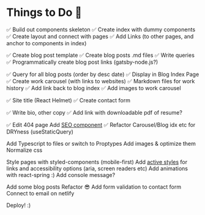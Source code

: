 # Things to Do 🚀

✅ Build out components skeleton
✅ Create index with dummy components
✅ Create layout and connect with pages
✅ Add Links (to other pages, and anchor to components in index)

✅ Create blog post template
✅ Create blog posts .md files
✅ Write queries
✅ Programmatically create blog post links (gatsby-node.js?)

✅ Query for all blog posts (order by desc date)
✅ Display in Blog Index Page
✅ Create work carousel (with links to websites)
✅ Markdown files for work history
✅ Add link back to blog index
✅ Add images to work carousel

✅ Site title (React Helmet)
✅ Create contact form

✅ Write bio, other copy
✅ Add link with downloadable pdf of resume?

✅ Edit 404 page
Add [SEO component](https://www.gatsbyjs.com/docs/add-seo-component/)
✅ Refactor Carousel/Blog idx etc for DRYness (useStaticQuery)

Add Typescript to files or switch to Proptypes
Add images & optimize them
Normalize css

Style pages with styled-components (mobile-first)
Add [active styles](https://www.gatsbyjs.com/docs/reference/built-in-components/gatsby-link/#add-custom-styles-for-the-currently-active-link) for links and accessibility options (aria, screen readers etc)
Add animations with react-spring :)
Add console message?

Add some blog posts
Refactor 😎
Add form validation to contact form
Connect to email on netlify

Deploy! :)
